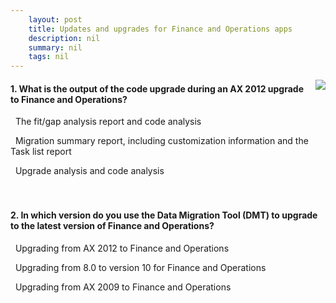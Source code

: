 ```yaml
---
    layout: post
    title: Updates and upgrades for Finance and Operations apps  
    description: nil
    summary: nil
    tags: nil
---
```



 <a target="_blank" href="https://docs.microsoft.com/en-us/learn/modules/upgrades-updates-finance-operations-apps/07-check/"><i class="fas fa-external-link-alt"></i> </a>
 <img align="right" src="https://docs.microsoft.com/en-us/learn/achievements/upgrades-updates-finance-operations-apps.svg">
####  1. What is the output of the code upgrade during an AX 2012 upgrade to Finance and Operations?


<i class='far fa-square'></i> &nbsp;&nbsp;The fit/gap analysis report and code analysis

<i class='fas fa-check-square' style='color: Dodgerblue;'></i> &nbsp;&nbsp;Migration summary report, including customization information and the Task list report

<i class='far fa-square'></i> &nbsp;&nbsp;Upgrade analysis and code analysis
<br />
<br />
<br />

####  2. In which version do you use the Data Migration Tool (DMT) to upgrade to the latest version of Finance and Operations?


<i class='far fa-square'></i> &nbsp;&nbsp;Upgrading from AX 2012 to Finance and Operations

<i class='far fa-square'></i> &nbsp;&nbsp;Upgrading from 8.0 to version 10 for Finance and Operations

<i class='fas fa-check-square' style='color: Dodgerblue;'></i> &nbsp;&nbsp;Upgrading from AX 2009 to Finance and Operations
<br />
<br />
<br />
